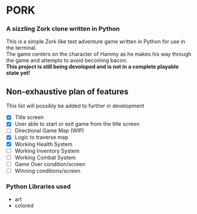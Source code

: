 # PORK
### A sizzling Zork clone written in Python
This is a simple Zork like text adventure game written in Python for use in the terminal. <br />
The game centers on the character of Hammy as he makes his way through the game and attempts to avoid becoming bacon.
<br />
**This project is still being devoloped and is not in a complete playable state yet!**
## Non-exhaustive plan of features
This list will possibly be added to further in development
- [x] Title screen
- [x] User able to start or exit game from the title screen
- [ ] Directional Game Map (WIP)
- [x] Logic to traverse map
- [x] Working Health System
- [ ] Working Inventory System
- [ ] Working Combat System
- [ ] Game Over condition/screen
- [ ] Winning conditions/screen
### Python Libraries used
- art
- colored
